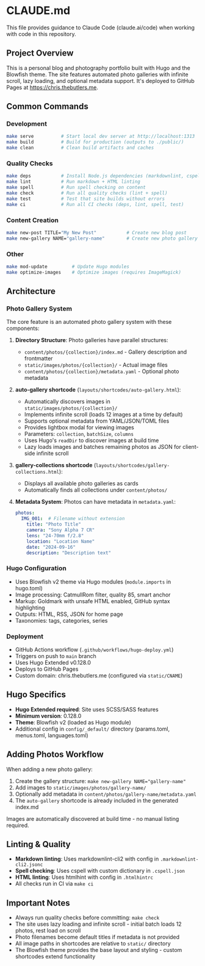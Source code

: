 # CLAUDE.md

This file provides guidance to Claude Code (claude.ai/code) when working with code in this repository.

## Project Overview

This is a personal blog and photography portfolio built with Hugo and the Blowfish theme. The site features automated photo galleries with infinite scroll, lazy loading, and optional metadata support. It's deployed to GitHub Pages at https://chris.thebutlers.me.

## Common Commands

### Development
```bash
make serve          # Start local dev server at http://localhost:1313
make build          # Build for production (outputs to ./public/)
make clean          # Clean build artifacts and caches
```

### Quality Checks
```bash
make deps           # Install Node.js dependencies (markdownlint, cspell, htmlhint)
make lint           # Run markdown + HTML linting
make spell          # Run spell checking on content
make check          # Run all quality checks (lint + spell)
make test           # Test that site builds without errors
make ci             # Run all CI checks (deps, lint, spell, test)
```

### Content Creation
```bash
make new-post TITLE="My New Post"           # Create new blog post
make new-gallery NAME="gallery-name"        # Create new photo gallery structure
```

### Other
```bash
make mod-update         # Update Hugo modules
make optimize-images    # Optimize images (requires ImageMagick)
```

## Architecture

### Photo Gallery System

The core feature is an automated photo gallery system with these components:

1. **Directory Structure**: Photo galleries have parallel structures:
   - `content/photos/{collection}/index.md` - Gallery description and frontmatter
   - `static/images/photos/{collection}/` - Actual image files
   - `content/photos/{collection}/metadata.yaml` - Optional photo metadata

2. **auto-gallery shortcode** (`layouts/shortcodes/auto-gallery.html`):
   - Automatically discovers images in `static/images/photos/{collection}/`
   - Implements infinite scroll (loads 12 images at a time by default)
   - Supports optional metadata from YAML/JSON/TOML files
   - Provides lightbox modal for viewing images
   - Parameters: `collection`, `batchSize`, `columns`
   - Uses Hugo's `readDir` to discover images at build time
   - Lazy loads images and batches remaining photos as JSON for client-side infinite scroll

3. **gallery-collections shortcode** (`layouts/shortcodes/gallery-collections.html`):
   - Displays all available photo galleries as cards
   - Automatically finds all collections under `content/photos/`

4. **Metadata System**: Photos can have metadata in `metadata.yaml`:
   ```yaml
   photos:
     IMG_001:  # Filename without extension
       title: "Photo Title"
       camera: "Sony Alpha 7 CR"
       lens: "24-70mm f/2.8"
       location: "Location Name"
       date: "2024-09-16"
       description: "Description text"
   ```

### Hugo Configuration

- Uses Blowfish v2 theme via Hugo modules (`module.imports` in hugo.toml)
- Image processing: CatmullRom filter, quality 85, smart anchor
- Markup: Goldmark with unsafe HTML enabled, GitHub syntax highlighting
- Outputs: HTML, RSS, JSON for home page
- Taxonomies: tags, categories, series

### Deployment

- GitHub Actions workflow (`.github/workflows/hugo-deploy.yml`)
- Triggers on push to `main` branch
- Uses Hugo Extended v0.128.0
- Deploys to GitHub Pages
- Custom domain: chris.thebutlers.me (configured via `static/CNAME`)

## Hugo Specifics

- **Hugo Extended required**: Site uses SCSS/SASS features
- **Minimum version**: 0.128.0
- **Theme**: Blowfish v2 (loaded as Hugo module)
- Additional config in `config/_default/` directory (params.toml, menus.toml, languages.toml)

## Adding Photos Workflow

When adding a new photo gallery:

1. Create the gallery structure: `make new-gallery NAME="gallery-name"`
2. Add images to `static/images/photos/gallery-name/`
3. Optionally add metadata in `content/photos/gallery-name/metadata.yaml`
4. The `auto-gallery` shortcode is already included in the generated index.md

Images are automatically discovered at build time - no manual listing required.

## Linting & Quality

- **Markdown linting**: Uses markdownlint-cli2 with config in `.markdownlint-cli2.jsonc`
- **Spell checking**: Uses cspell with custom dictionary in `.cspell.json`
- **HTML linting**: Uses htmlhint with config in `.htmlhintrc`
- All checks run in CI via `make ci`

## Important Notes

- Always run quality checks before committing: `make check`
- The site uses lazy loading and infinite scroll - initial batch loads 12 photos, rest load on scroll
- Photo filenames become default titles if metadata is not provided
- All image paths in shortcodes are relative to `static/` directory
- The Blowfish theme provides the base layout and styling - custom shortcodes extend functionality
